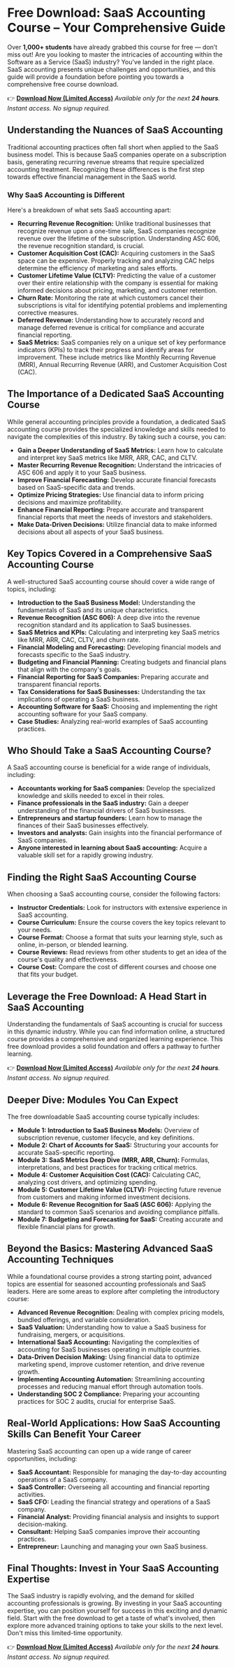 # Free Download: SaaS Accounting Course – Your Comprehensive Guide

Over **1,000+ students** have already grabbed this course for free — don’t miss out! Are you looking to master the intricacies of accounting within the Software as a Service (SaaS) industry? You've landed in the right place. SaaS accounting presents unique challenges and opportunities, and this guide will provide a foundation before pointing you towards a comprehensive free course download.

👉 [**Download Now (Limited Access)**](https://udemywork.com/saas-accounting-course)
_Available only for the next **24 hours**. Instant access. No signup required._

## Understanding the Nuances of SaaS Accounting

Traditional accounting practices often fall short when applied to the SaaS business model. This is because SaaS companies operate on a subscription basis, generating recurring revenue streams that require specialized accounting treatment. Recognizing these differences is the first step towards effective financial management in the SaaS world.

### Why SaaS Accounting is Different

Here's a breakdown of what sets SaaS accounting apart:

*   **Recurring Revenue Recognition:** Unlike traditional businesses that recognize revenue upon a one-time sale, SaaS companies recognize revenue over the lifetime of the subscription. Understanding ASC 606, the revenue recognition standard, is crucial.
*   **Customer Acquisition Cost (CAC):** Acquiring customers in the SaaS space can be expensive. Properly tracking and analyzing CAC helps determine the efficiency of marketing and sales efforts.
*   **Customer Lifetime Value (CLTV):** Predicting the value of a customer over their entire relationship with the company is essential for making informed decisions about pricing, marketing, and customer retention.
*   **Churn Rate:** Monitoring the rate at which customers cancel their subscriptions is vital for identifying potential problems and implementing corrective measures.
*   **Deferred Revenue:** Understanding how to accurately record and manage deferred revenue is critical for compliance and accurate financial reporting.
*   **SaaS Metrics:** SaaS companies rely on a unique set of key performance indicators (KPIs) to track their progress and identify areas for improvement. These include metrics like Monthly Recurring Revenue (MRR), Annual Recurring Revenue (ARR), and Customer Acquisition Cost (CAC).

## The Importance of a Dedicated SaaS Accounting Course

While general accounting principles provide a foundation, a dedicated SaaS accounting course provides the specialized knowledge and skills needed to navigate the complexities of this industry. By taking such a course, you can:

*   **Gain a Deeper Understanding of SaaS Metrics:** Learn how to calculate and interpret key SaaS metrics like MRR, ARR, CAC, and CLTV.
*   **Master Recurring Revenue Recognition:** Understand the intricacies of ASC 606 and apply it to your SaaS business.
*   **Improve Financial Forecasting:** Develop accurate financial forecasts based on SaaS-specific data and trends.
*   **Optimize Pricing Strategies:** Use financial data to inform pricing decisions and maximize profitability.
*   **Enhance Financial Reporting:** Prepare accurate and transparent financial reports that meet the needs of investors and stakeholders.
*   **Make Data-Driven Decisions:** Utilize financial data to make informed decisions about all aspects of your SaaS business.

## Key Topics Covered in a Comprehensive SaaS Accounting Course

A well-structured SaaS accounting course should cover a wide range of topics, including:

*   **Introduction to the SaaS Business Model:** Understanding the fundamentals of SaaS and its unique characteristics.
*   **Revenue Recognition (ASC 606):** A deep dive into the revenue recognition standard and its application to SaaS businesses.
*   **SaaS Metrics and KPIs:** Calculating and interpreting key SaaS metrics like MRR, ARR, CAC, CLTV, and churn rate.
*   **Financial Modeling and Forecasting:** Developing financial models and forecasts specific to the SaaS industry.
*   **Budgeting and Financial Planning:** Creating budgets and financial plans that align with the company's goals.
*   **Financial Reporting for SaaS Companies:** Preparing accurate and transparent financial reports.
*   **Tax Considerations for SaaS Businesses:** Understanding the tax implications of operating a SaaS business.
*   **Accounting Software for SaaS:** Choosing and implementing the right accounting software for your SaaS company.
*   **Case Studies:** Analyzing real-world examples of SaaS accounting practices.

## Who Should Take a SaaS Accounting Course?

A SaaS accounting course is beneficial for a wide range of individuals, including:

*   **Accountants working for SaaS companies:** Develop the specialized knowledge and skills needed to excel in their roles.
*   **Finance professionals in the SaaS industry:** Gain a deeper understanding of the financial drivers of SaaS businesses.
*   **Entrepreneurs and startup founders:** Learn how to manage the finances of their SaaS businesses effectively.
*   **Investors and analysts:** Gain insights into the financial performance of SaaS companies.
*   **Anyone interested in learning about SaaS accounting:** Acquire a valuable skill set for a rapidly growing industry.

## Finding the Right SaaS Accounting Course

When choosing a SaaS accounting course, consider the following factors:

*   **Instructor Credentials:** Look for instructors with extensive experience in SaaS accounting.
*   **Course Curriculum:** Ensure the course covers the key topics relevant to your needs.
*   **Course Format:** Choose a format that suits your learning style, such as online, in-person, or blended learning.
*   **Course Reviews:** Read reviews from other students to get an idea of the course's quality and effectiveness.
*   **Course Cost:** Compare the cost of different courses and choose one that fits your budget.

## Leverage the Free Download: A Head Start in SaaS Accounting

Understanding the fundamentals of SaaS accounting is crucial for success in this dynamic industry. While you can find information online, a structured course provides a comprehensive and organized learning experience. This free download provides a solid foundation and offers a pathway to further learning.

👉 [**Download Now (Limited Access)**](https://udemywork.com/saas-accounting-course)
_Available only for the next **24 hours**. Instant access. No signup required._

## Deeper Dive: Modules You Can Expect

The free downloadable SaaS accounting course typically includes:

*   **Module 1: Introduction to SaaS Business Models:** Overview of subscription revenue, customer lifecycle, and key definitions.
*   **Module 2: Chart of Accounts for SaaS:** Structuring your accounts for accurate SaaS-specific reporting.
*   **Module 3: SaaS Metrics Deep Dive (MRR, ARR, Churn):** Formulas, interpretations, and best practices for tracking critical metrics.
*   **Module 4: Customer Acquisition Cost (CAC):** Calculating CAC, analyzing cost drivers, and optimizing spending.
*   **Module 5: Customer Lifetime Value (CLTV):** Projecting future revenue from customers and making informed investment decisions.
*   **Module 6: Revenue Recognition for SaaS (ASC 606):** Applying the standard to common SaaS scenarios and avoiding compliance pitfalls.
*   **Module 7: Budgeting and Forecasting for SaaS:** Creating accurate and flexible financial plans for growth.

## Beyond the Basics: Mastering Advanced SaaS Accounting Techniques

While a foundational course provides a strong starting point, advanced topics are essential for seasoned accounting professionals and SaaS leaders. Here are some areas to explore after completing the introductory course:

*   **Advanced Revenue Recognition:** Dealing with complex pricing models, bundled offerings, and variable consideration.
*   **SaaS Valuation:** Understanding how to value a SaaS business for fundraising, mergers, or acquisitions.
*   **International SaaS Accounting:** Navigating the complexities of accounting for SaaS businesses operating in multiple countries.
*   **Data-Driven Decision Making:** Using financial data to optimize marketing spend, improve customer retention, and drive revenue growth.
*   **Implementing Accounting Automation:** Streamlining accounting processes and reducing manual effort through automation tools.
*   **Understanding SOC 2 Compliance:** Preparing your accounting practices for SOC 2 audits, crucial for enterprise SaaS.

## Real-World Applications: How SaaS Accounting Skills Can Benefit Your Career

Mastering SaaS accounting can open up a wide range of career opportunities, including:

*   **SaaS Accountant:** Responsible for managing the day-to-day accounting operations of a SaaS company.
*   **SaaS Controller:** Overseeing all accounting and financial reporting activities.
*   **SaaS CFO:** Leading the financial strategy and operations of a SaaS company.
*   **Financial Analyst:** Providing financial analysis and insights to support decision-making.
*   **Consultant:** Helping SaaS companies improve their accounting practices.
*   **Entrepreneur:** Launching and managing your own SaaS business.

## Final Thoughts: Invest in Your SaaS Accounting Expertise

The SaaS industry is rapidly evolving, and the demand for skilled accounting professionals is growing. By investing in your SaaS accounting expertise, you can position yourself for success in this exciting and dynamic field. Start with the free download to get a taste of what's involved, then explore more advanced training options to take your skills to the next level. Don't miss this limited-time opportunity.

👉 [**Download Now (Limited Access)**](https://udemywork.com/saas-accounting-course)
_Available only for the next **24 hours**. Instant access. No signup required._
